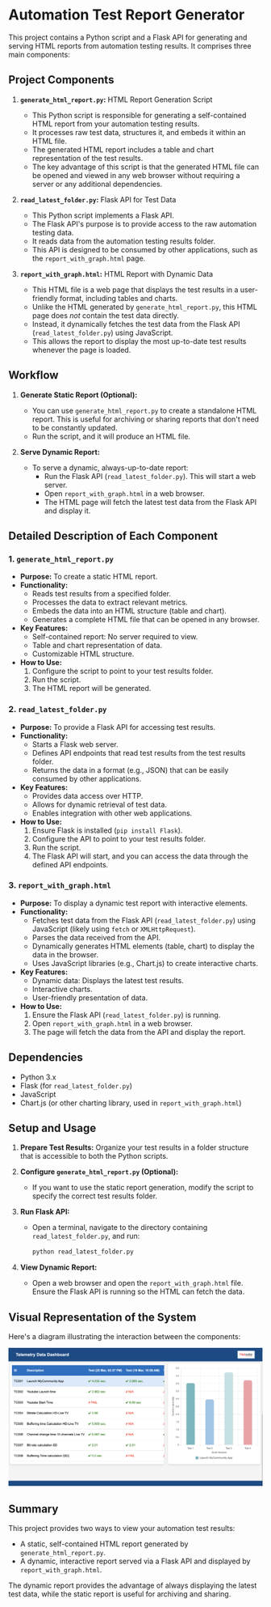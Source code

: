 # Automation Test Report Generator

This project contains a Python script and a Flask API for generating and serving HTML reports from automation testing results. It comprises three main components:

## Project Components

1.  **`generate_html_report.py`:** HTML Report Generation Script
    * This Python script is responsible for generating a self-contained HTML report from your automation testing results.
    * It processes raw test data, structures it, and embeds it within an HTML file.
    * The generated HTML report includes a table and chart representation of the test results.
    * The key advantage of this script is that the generated HTML file can be opened and viewed in any web browser without requiring a server or any additional dependencies.

2.  **`read_latest_folder.py`:** Flask API for Test Data
    * This Python script implements a Flask API.
    * The Flask API's purpose is to provide access to the raw automation testing data.
    * It reads data from the automation testing results folder.
    * This API is designed to be consumed by other applications, such as the `report_with_graph.html` page.

3.  **`report_with_graph.html`:** HTML Report with Dynamic Data
    * This HTML file is a web page that displays the test results in a user-friendly format, including tables and charts.
    * Unlike the HTML generated by `generate_html_report.py`, this HTML page does *not* contain the test data directly.
    * Instead, it dynamically fetches the test data from the Flask API (`read_latest_folder.py`) using JavaScript.
    * This allows the report to display the most up-to-date test results whenever the page is loaded.

## Workflow

1.  **Generate Static Report (Optional):**
    * You can use `generate_html_report.py` to create a standalone HTML report. This is useful for archiving or sharing reports that don't need to be constantly updated.
    * Run the script, and it will produce an HTML file.

2.  **Serve Dynamic Report:**
    * To serve a dynamic, always-up-to-date report:
        * Run the Flask API (`read_latest_folder.py`). This will start a web server.
        * Open `report_with_graph.html` in a web browser.
        * The HTML page will fetch the latest test data from the Flask API and display it.

## Detailed Description of Each Component

### 1. `generate_html_report.py`

   * **Purpose:** To create a static HTML report.
   * **Functionality:**
        * Reads test results from a specified folder.
        * Processes the data to extract relevant metrics.
        * Embeds the data into an HTML structure (table and chart).
        * Generates a complete HTML file that can be opened in any browser.
   * **Key Features:**
        * Self-contained report: No server required to view.
        * Table and chart representation of data.
        * Customizable HTML structure.
   * **How to Use:**
        1.  Configure the script to point to your test results folder.
        2.  Run the script.
        3.  The HTML report will be generated.

### 2. `read_latest_folder.py`

   * **Purpose:** To provide a Flask API for accessing test results.
   * **Functionality:**
        * Starts a Flask web server.
        * Defines API endpoints that read test results from the test results folder.
        * Returns the data in a format (e.g., JSON) that can be easily consumed by other applications.
   * **Key Features:**
        * Provides data access over HTTP.
        * Allows for dynamic retrieval of test data.
        * Enables integration with other web applications.
   * **How to Use:**
        1.  Ensure Flask is installed (`pip install Flask`).
        2.  Configure the API to point to your test results folder.
        3.  Run the script.
        4.  The Flask API will start, and you can access the data through the defined API endpoints.

### 3. `report_with_graph.html`

   * **Purpose:** To display a dynamic test report with interactive elements.
   * **Functionality:**
        * Fetches test data from the Flask API (`read_latest_folder.py`) using JavaScript (likely using `fetch` or `XMLHttpRequest`).
        * Parses the data received from the API.
        * Dynamically generates HTML elements (table, chart) to display the data in the browser.
        * Uses JavaScript libraries (e.g., Chart.js) to create interactive charts.
   * **Key Features:**
        * Dynamic data: Displays the latest test results.
        * Interactive charts.
        * User-friendly presentation of data.
   * **How to Use:**
        1.  Ensure the Flask API (`read_latest_folder.py`) is running.
        2.  Open `report_with_graph.html` in a web browser.
        3.  The page will fetch the data from the API and display the report.

## Dependencies

* Python 3.x
* Flask (for `read_latest_folder.py`)
* JavaScript
* Chart.js (or other charting library, used in `report_with_graph.html`)

## Setup and Usage

1.  **Prepare Test Results:** Organize your test results in a folder structure that is accessible to both the Python scripts.

2.  **Configure `generate_html_report.py` (Optional):**
    * If you want to use the static report generation, modify the script to specify the correct test results folder.

3.  **Run Flask API:**
    * Open a terminal, navigate to the directory containing `read_latest_folder.py`, and run:
        ```bash
        python read_latest_folder.py
        ```

4.  **View Dynamic Report:**
    * Open a web browser and open the `report_with_graph.html` file.  Ensure the Flask API is running so the HTML can fetch the data.
      


## Visual Representation of the System

Here's a diagram illustrating the interaction between the components:

<div align="center">
   <img src="system_architecture.png" />
</div> 

## Summary

This project provides two ways to view your automation test results:

* A static, self-contained HTML report generated by `generate_html_report.py`.
* A dynamic, interactive report served via a Flask API and displayed by `report_with_graph.html`.

The dynamic report provides the advantage of always displaying the latest test data, while the static report is useful for archiving and sharing.

